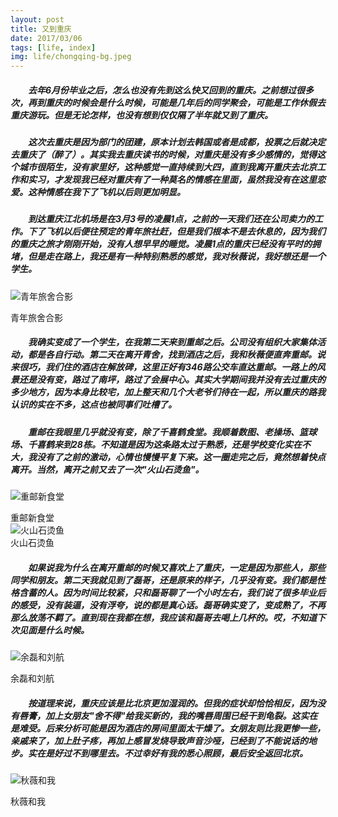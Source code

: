 ```yaml
---
layout: post
title: 又到重庆
date: 2017/03/06
tags: [life, index]
img: life/chongqing-bg.jpeg
---
```


##### 　　去年6月份毕业之后，怎么也没有先到这么快又回到的重庆。之前想过很多次，再到重庆的时候会是什么时候，可能是几年后的同学聚会，可能是工作休假去重庆游玩。但是无论怎样，也没有想到仅仅隔了半年就又到了重庆。
<!--more-->

##### 　　这次去重庆是因为部门的团建，原本计划去韩国或者是成都，投票之后就决定去重庆了（醉了）。其实我去重庆读书的时候，对重庆是没有多少感情的，觉得这个城市很陌生，没有家里好，这种感觉一直持续到大四，直到我离开重庆去北京工作和实习，才发现我已经对重庆有了一种莫名的情感在里面，虽然我没有在这里恋爱。这种情感在我下了飞机以后则更加明显。

##### 　　到达重庆江北机场是在3月3号的凌晨1点，之前的一天我们还在公司卖力的工作。下了飞机以后便往预定的青年旅社赶，但是我们根本不是去休息的，因为我们的重庆之旅才刚刚开始，没有人想早早的睡觉。凌晨1点的重庆已经没有平时的拥堵，但是走在路上，我还是有一种特别熟悉的感觉，我对秋薇说，我好想还是一个学生。

![青年旅舍合影](../../img/life/chongqing.jpeg)    <div class='img-note'>青年旅舍合影</div>

##### 　　我确实变成了一个学生，在我第二天来到重邮之后。公司没有组织大家集体活动，都是各自行动。第二天在离开青舍，找到酒店之后，我和秋薇便直奔重邮。说来很巧，我们住的酒店在解放碑，这里正好有346路公交车直达重邮。一路上的风景还是没有变，路过了南坪，路过了会展中心。其实大学期间我并没有去过重庆的多少地方，因为本身比较宅，加上整天和几个大老爷们待在一起，所以重庆的路我认识的实在不多，这点也被同事们吐槽了。

##### 　　重邮在我眼里几乎就没有变，除了千喜鹤食堂。我顺着数图、老操场、篮球场、千喜鹤来到28栋。不知道是因为这条路太过于熟悉，还是学校变化实在不大，我没有了之前的激动，心情也慢慢平复下来。这一圈走完之后，竟然想着快点离开。当然，离开之前又去了一次"火山石烫鱼"。

![重邮新食堂](../../img/life/cqupt.jpeg)    <div class='img-note'>重邮新食堂</div>
![火山石烫鱼](../../img/life/fish.jpeg)    <div class='img-note'>火山石烫鱼</div>

##### 　　如果说我为什么在离开重邮的时候又喜欢上了重庆，一定是因为那些人，那些同学和朋友。第二天我就见到了磊哥，还是原来的样子，几乎没有变。我们都是性格含蓄的人。因为时间比较紧，只和磊哥聊了一个小时左右，我们说了很多毕业后的感受，没有装逼，没有浮夸，说的都是真心话。磊哥确实变了，变成熟了，不再那么放荡不羁了。直到现在我都在想，我应该和磊哥去喝上几杯的。哎，不知道下次见面是什么时候。

![余磊和刘航](../../img/life/yllh.jpeg)    <div class='img-note'>余磊和刘航</div>

##### 　　按道理来说，重庆应该是比北京更加湿润的。但我的症状却恰恰相反，因为没有唇膏，加上女朋友"舍不得"给我买新的，我的嘴唇周围已经干到龟裂。这实在是难受。后来分析可能是因为酒店的房间里面太干燥了。女朋友则比我更惨一些，亲戚来了，加上肚子疼，再加上感冒发烧导致声音沙哑，已经到了不能说话的地步。实在是好过不到哪里去。不过幸好有我的悉心照顾，最后安全返回北京。

![秋薇和我](../../img/life/qiuwei.jpeg)    <div class='img-note'>秋薇和我</div>
